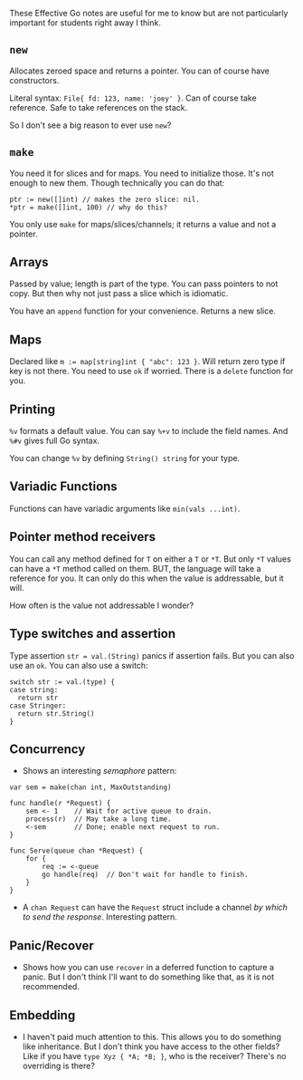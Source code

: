 These Effective Go notes are useful for me to know but are not
particularly important for students right away I think.

## `new`

Allocates zeroed space and returns a pointer. You can of course have
constructors.

Literal syntax: `File{ fd: 123, name: 'joey' }`. Can of course
take reference. Safe to take references on the stack.

So I don't see a big reason to ever use `new`?

## `make`

You need it for slices and for maps. You need to initialize
those. It's not enough to new them. Though technically you can do
that:

```
ptr := new([]int) // makes the zero slice: nil.
*ptr = make([]int, 100) // why do this?
```

You only use `make` for maps/slices/channels; it returns a value and
not a pointer.

## Arrays

Passed by value; length is part of the type. You can pass pointers to
not copy. But then why not just pass a slice which is idiomatic.

You have an `append` function for your convenience. Returns a new
slice.

## Maps

Declared like `m := map[string]int { "abc": 123 }`. Will return zero
type if key is not there. You need to use `ok` if worried. There is a
`delete` function for you.

## Printing

`%v` formats a default value. You can say `%+v` to include the field
names. And `%#v` gives full Go syntax.

You can change `%v` by defining `String() string` for your type.

## Variadic Functions

Functions can have variadic arguments like `min(vals ...int)`.

## Pointer method receivers

You can call any method defined for `T` on either a `T` or `*T`. But
only `*T` values can have a `*T` method called on them. BUT, the
language will take a reference for you. It can only do this when the
value is addressable, but it will.

How often is the value not addressable I wonder?

## Type switches and assertion

Type assertion `str = val.(String)` panics if assertion fails. But you
can also use an `ok`. You can also use a switch:

    switch str := val.(type) {
    case string:
      return str
    case Stringer:
      return str.String()
    }

## Concurrency

* Shows an interesting *semaphore* pattern:

```
var sem = make(chan int, MaxOutstanding)

func handle(r *Request) {
    sem <- 1    // Wait for active queue to drain.
    process(r)  // May take a long time.
    <-sem       // Done; enable next request to run.
}

func Serve(queue chan *Request) {
    for {
        req := <-queue
        go handle(req)  // Don't wait for handle to finish.
    }
}
```

* A `chan Request` can have the `Request` struct include a channel *by
  which to send the response*. Interesting pattern.

## Panic/Recover

* Shows how you can use `recover` in a deferred function to capture a
  panic. But I don't think I'll want to do something like that, as it
  is not recommended.

## Embedding

* I haven't paid much attention to this. This allows you to do
  something like inheritance. But I don't think you have access to the
  other fields? Like if you have `type Xyz { *A; *B; }`, who is the
  receiver? There's no overriding is there?
